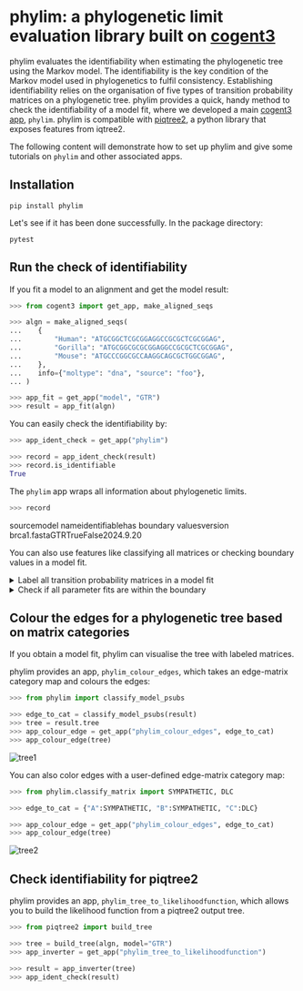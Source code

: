 # phylim: a phylogenetic limit evaluation library built on [cogent3](https://cogent3.org/)

phylim evaluates the identifiability when estimating the phylogenetic tree using the Markov model. The identifiability is the key condition of the Markov model used in phylogenetics to fulfil consistency. Establishing identifiability relies on the organisation of five types of transition probability matrices on a phylogenetic tree. phylim provides a quick, handy method to check the identifiability of a model fit, where we developed a main [cogent3 app](https://cogent3.org/doc/app/index.html), `phylim`. phylim is compatible with [piqtree2](https://github.com/iqtree/piqtree2), a python library that exposes features from iqtree2.

The following content will demonstrate how to set up phylim and give some tutorials on `phylim` and other associated apps.

## Installation

```pip install phylim```

Let's see if it has been done successfully. In the package directory:

```pytest```

## Run the check of identifiability

If you fit a model to an alignment and get the model result:

```python
>>> from cogent3 import get_app, make_aligned_seqs

>>> algn = make_aligned_seqs(
...    {
...        "Human": "ATGCGGCTCGCGGAGGCCGCGCTCGCGGAG",
...        "Gorilla": "ATGCGGCGCGCGGAGGCCGCGCTCGCGGAG",
...        "Mouse": "ATGCCCGGCGCCAAGGCAGCGCTGGCGGAG",
...    },
...    info={"moltype": "dna", "source": "foo"},
... )

>>> app_fit = get_app("model", "GTR")
>>> result = app_fit(algn)
```

You can easily check the identifiability by:

```python
>>> app_ident_check = get_app("phylim")

>>> record = app_ident_check(result)
>>> record.is_identifiable
True
```

The `phylim` app wraps all information about phylogenetic limits.

```python
>>> record
```
</caption>
<thead class="head_cell">
<th>source</th><th>model name</th><th>identifiable</th><th>has boundary values</th><th>version</th>
</thead>
<tbody>
<tr><td><span class="c3col_left">brca1.fasta</span></td><td><span class="c3col_left">GTR</span></td><td><span class="c3col_left">True</span></td><td><span class="c3col_left">False</span></td><td><span class="c3col_left">2024.9.20</span></td></tr>
</tbody>
</table>

</div>

You can also use features like classifying all matrices or checking boundary values in a model fit.

<details>
<summary>Label all transition probability matrices in a model fit</summary>

You can call `classify_model_psubs` to give the category of all the matrices:

```python
>>> from phylim import classify_model_psubs

>>> labelled = classify_model_psubs(result)
>>> labelled.to_rich_dict()
{'source': 'foo', 'mcats': {(np.str_('Gorilla'),): 'DLC', (np.str_('Human'),): 'DLC', (np.str_('Mouse'),): 'DLC'}, 'version': '2024.9.20'}
```

</details>


<details>
<summary>Check if all parameter fits are within the boundary</summary>


```
>>> from phylim import check_fit_boundary

>>> violations = check_fit_boundary(result)
>>> violations.to_rich_dict()
{'source': 'foo', 'vio': [{'par_name': 'C/T', 'init': np.float64(1.000000008361369e-06), 'lower': 1e-06, 'upper': 50}, {'par_name': 'A/T', 'init': np.float64(1.0000000181618708e-06), 'lower': 1e-06, 'upper': 50}], 'version': '2024.9.20'}
```

</details>


## Colour the edges for a phylogenetic tree based on matrix categories


If you obtain a model fit, phylim can visualise the tree with labeled matrices. 

phylim provides an app, `phylim_colour_edges`, which takes an edge-matrix category map and colours the edges:

```python
>>> from phylim import classify_model_psubs

>>> edge_to_cat = classify_model_psubs(result)
>>> tree = result.tree
>>> app_colour_edge = get_app("phylim_colour_edges", edge_to_cat)
>>> app_colour_edge(tree)
```

![tree1](https://figshare.com/articles/figure/tree2_png/27936765)

You can also color edges with a user-defined edge-matrix category map: 

```python
>>> from phylim.classify_matrix import SYMPATHETIC, DLC

>>> edge_to_cat = {"A":SYMPATHETIC, "B":SYMPATHETIC, "C":DLC}

>>> app_colour_edge = get_app("phylim_colour_edges", edge_to_cat)
>>> app_colour_edge(tree)
```
![tree2](https://figshare.com/articles/figure/tree1_png/27936768?file=50903022)


## Check identifiability for piqtree2

phylim provides an app, `phylim_tree_to_likelihoodfunction`, which allows you to build the likelihood function from a piqtree2 output tree.

```python
>>> from piqtree2 import build_tree

>>> tree = build_tree(algn, model="GTR")
>>> app_inverter = get_app("phylim_tree_to_likelihoodfunction")

>>> result = app_inverter(tree)
>>> app_ident_check(result)
```
